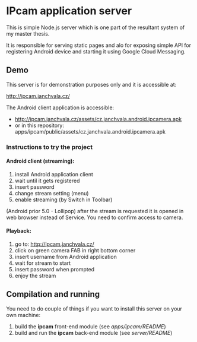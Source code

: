 # IPcam application server
This is simple Node.js server which is one part of the resultant system of my master thesis.

It is responsible for serving static pages and alo for exposing simple API for registering Android device and starting it using Google Cloud Messaging.
 
## Demo
This server is for demonstration purposes only and it is accessible at:

http://ipcam.janchvala.cz/

The Android client application is accessible:

* http://ipcam.janchvala.cz/assets/cz.janchvala.android.ipcamera.apk
* or in this repository: apps/ipcam/public/assets/cz.janchvala.android.ipcamera.apk


### Instructions to try the project
#### Android client (streaming):

1. install Android application client
2. wait until it gets registered
3. insert password
4. change stream setting (menu)
5. enable streaming (by Switch in Toolbar)

(Android prior 5.0 - Lollipop) after the stream is requested it is opened in web browser instead of Service. You need to confirm access to camera.


#### Playback:

1. go to: http://ipcam.janchvala.cz/
2. click on green camera FAB in right bottom corner
3. insert username from Android application
4. wait for stream to start
5. insert password when prompted
6. enjoy the stream


## Compilation and running
You need to do couple of things if you want to install this server on your own machine:

1. build the **ipcam** front-end module (see *apps/ipcam/README*)
2. build and run the **ipcam** back-end module (see *server/README*)

